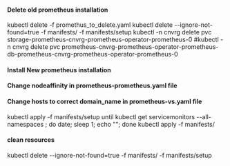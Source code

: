 #### **Delete old prometheus installation**

kubectl delete -f promethus_to_delete.yaml
kubectl delete --ignore-not-found=true -f manifests/ -f manifests/setup
kubectl -n cnvrg delete pvc storage-prometheus-cnvrg-prometheus-operator-prometheus-0
#kubectl -n cnvrg  delete  pvc prometheus-cnvrg-prometheus-operator-prometheus-db-prometheus-cnvrg-prometheus-operator-prometheus-0

#### **Install New prometheus installation**
#### Change nodeaffinity in prometheus-prometheus.yaml file
#### Change hosts to correct domain_name in prometheus-vs.yaml file
kubectl apply -f manifests/setup
until kubectl get servicemonitors --all-namespaces ; do date; sleep 1; echo ""; done
kubectl apply -f manifests/




#### clean resources
kubectl delete --ignore-not-found=true -f manifests/ -f manifests/setup
